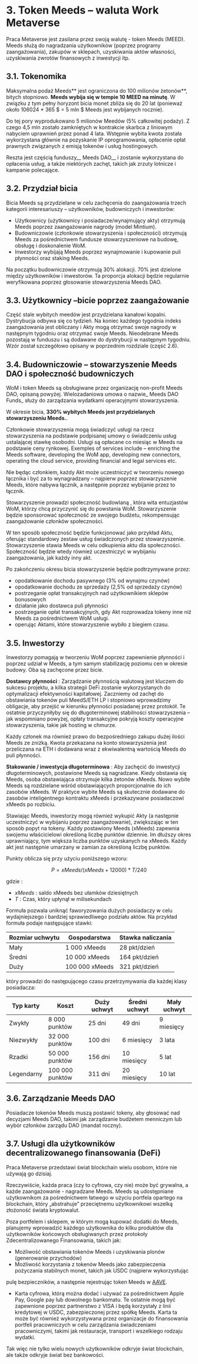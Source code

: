 # 3. Token Meeds – waluta Work Metaverse

Praca Metaverse jest zasilana przez swoją walutę - token Meeds (MEED). Meeds służą do nagradzania użytkowników (poprzez programy zaangażowania), zakupów w sklepach, uzyskiwania aktów własności, uzyskiwania zwrotów finansowych z inwestycji itp.

## 3.1. Tokenomika

Maksymalna podaż Meeds** jest ograniczona do 100 milionów żetonów**, bitych stopniowo. **Meeds wybija się w tempie 10 MEED na minutę**. W związku z tym pełny horyzont bicia monet zbliża się do 20 lat (ponieważ około 106024 * 365 $ = 5 mln $ Meeds jest wybijanych rocznie).

Do tej pory wyprodukowano 5 milionów Meedów (5% całkowitej podaży). Z czego 4,5 mln zostało zamkniętych w kontrakcie skarbca z liniowym nabyciem uprawnień przez ponad 4 lata. Wstępnie wybita kwota została wykorzystana głównie na pozyskanie IP oprogramowania, opłacenie opłat prawnych związanych z emisją tokenów i usług hostingowych.

Reszta jest częścią funduszy__ Meeds DAO__ i zostanie wykorzystana do opłacenia usług, a także niektórych zachęt, takich jak zrzuty lotnicze i kampanie polecające.


## 3.2. Przydział bicia

Bicia Meeds są przydzielane w celu zachęcenia do zaangażowania trzech kategorii interesariuszy – użytkowników, budowniczych i inwestorów:

- Użytkownicy (użytkownicy i posiadacze/wynajmujący akty) otrzymują Meeds poprzez zaangażowanie nagrody (model Mintium).
- Budowniczowie (członkowie stowarzyszenia i społeczności) otrzymują Meeds za pośrednictwem fundusze stowarzyszeniowe na budowę, obsługę i doskonalenie WoM.
- Inwestorzy wybijają Meeds poprzez wynajmowanie i kupowanie puli płynności oraz staking Meeds.

Na początku budowniczowie otrzymują 30% alokacji. 70% jest dzielone między użytkowników i inwestorów. Ta proporcja alokacji będzie regularnie weryfikowana poprzez głosowanie stowarzyszenia Meeds DAO.

## 3.3. Użytkownicy – ​​bicie poprzez zaangażowanie

Część stale wybitych meedów jest przydzielana kanałowi kopalni. Dystrybucja odbywa się co tydzień. Na koniec każdego tygodnia indeks zaangażowania jest obliczany i Akty mogą otrzymać swoje nagrody w następnym tygodniu oraz otrzymać swoje Meeds. Nieodebrane Meeds pozostają w funduszu i są dodawane do dystrybucji w następnym tygodniu. Wzór został szczegółowo opisany w poprzednim rozdziale (część 2.6).

## 3.4. Budowniczowie – stowarzyszenie Meeds DAO i społeczność budowniczych

WoM i token Meeds są obsługiwane przez organizację non-profit Meeds DAO, opisaną powyżej. Wielozadaniowa umowa o nazwie_ Meeds DAO Funds_ służy do zarządzania wydatkami operacyjnymi stowarzyszenia.

W okresie bicia, **330% wybitych Meeds jest przydzielanych stowarzyszeniu Meeds.**.

Członkowie stowarzyszenia mogą świadczyć usługi na rzecz stowarzyszenia na podstawie podpisanej umowy o świadczeniu usług ustalającej stawkę osobodni. Usługi są opłacane co miesiąc w Meeds na podstawie ceny rynkowej. Exemples of services include – enriching the Meeds software, developing the WoM app, developing new connectors, operating the cloud service, providing financial and legal services etc.

Nie będąc członkiem, każdy Akt może uczestniczyć w tworzeniu nowego łącznika i być za to wynagradzany – najpierw poprzez stowarzyszenie Meeds, które nabywa łącznik, a następnie poprzez wybijanie przez to łącznik.

Stowarzyszenie prowadzi społeczność budowlaną , która wita entuzjastów WoM, którzy chcą przyczynić się do powstania WoM. Stowarzyszenie będzie sponsorować społeczność ze swojego budżetu, rekompensując zaangażowanie członków społeczności.

W ten sposób społeczność będzie funkcjonować jako przykład Aktu, oferując standardowy zestaw usług świadczonych przez stowarzyszenie. Stowarzyszenie stawia Meeds w celu odkupienia aktu dla społeczności. Społeczność będzie wtedy również uczestniczyć w wybijaniu zaangażowania, jak każdy inny akt.

Po zakończeniu okresu bicia stowarzyszenie będzie podtrzymywane przez:

- opodatkowanie dochodu pasywnego (3% od wynajmu czynów)
- opodatkowanie dochodu ze sprzedaży (2,5% od sprzedaży czynów)
- postrzeganie opłat transakcyjnych nad użytkownikiem sklepów bonusowych
- działanie jako dostawca puli płynności
- postrzeganie opłat transakcyjnych, gdy Akt rozprowadza tokeny inne niż Meeds za pośrednictwem WoM usługi.
- operując Aktami, które stowarzyszenie wybiło z biegiem czasu.


## 3.5. Inwestorzy

Inwestorzy pomagają w tworzeniu WoM poprzez zapewnienie płynności i poprzez udział w Meeds, a tym samym stabilizację poziomu cen w okresie budowy. Oba są zachęcone przez bicie.

**Dostawcy płynności**
:   Zarządzanie płynnością walutową jest kluczem do sukcesu projektu, a kilka strategii DeFi zostanie wykorzystanych do optymalizacji efektywności kapitałowej. Zaczniemy od zachęt do obstawiania tokenów puli MeedS/ETH LP i stopniowo wprowadzimy obligacje, aby przejść w kierunku płynności posiadanej przez protokół. Te ostatnie przyczyniłyby się do długoterminowej stabilności stowarzyszenia – jak wspomniano powyżej, opłaty transakcyjne pokryją koszty operacyjne stowarzyszenia, takie jak hosting w chmurze.

Każdy członek ma również prawo do bezpośredniego zakupu dużej ilości Meeds ze zniżką. Kwota przekazana na konto stowarzyszenia jest przeliczana na ETH i dodawana wraz z ekwiwalentną wartością Meeds do puli płynności.

**Stakowanie / inwestycja długoterminowa**
:   Aby zachęcić do inwestycji długoterminowych, postawione Meeds są nagradzane. Kiedy obstawia się Meeds, osoba obstawiająca otrzymuje kilka żetonów xMeeds. Nowo wybite Meeds są rozdzielane wśród obstawiających proporcjonalnie do ich zasobów xMeeds. W praktyce wybite Meeds są skutecznie dodawane do zasobów inteligentnego kontraktu xMeeds i przekazywane posiadaczowi xMeeds po rozbiciu.

Stawiając Meeds, inwestorzy mogą również wykupić Akty (a następnie uczestniczyć w wybijaniu poprzez zaangażowanie), zwiększając w ten sposób popyt na tokeny. Każdy postawiony Meeds (xMeeds) zapewnia swojemu właścicielowi określoną liczbę punktów dziennie. Im dłuższy okres uprawniający, tym większa liczba punktów uzyskanych na xMeeds. Każdy akt jest następnie umarzany w zamian za określoną liczbę punktów.

Punkty oblicza się przy użyciu poniższego wzoru:

 $$ P = xMeeds / (xMeeds + 12000) * T / 240 $$

 gdzie :

- $xMeeds$ : saldo xMeeds bez ułamków dziesiętnych
- $T$ : Czas, który upłynął w milisekundach

Formuła pozwala uniknąć faworyzowania dużych posiadaczy w celu wydajniejszego i bardziej sprawiedliwego podziału aktów. Na przykład formuła podaje następujące stawki:

| **Rozmiar uchwytu** | **Gospodarstwa** | **Stawka naliczania** |
| ------------------- | ---------------- | --------------------- |
| Mały                | 1 000 xMeeds     | 28 pkt/dzień          |
| Średni              | 10 000 xMeeds    | 164 pkt/dzień         |
| Duży                | 100 000 xMeeds   | 321 pkt/dzień         |


który prowadzi do następującego czasu przetrzymywania dla każdej klasy posiadacza:

| **Typ karty** | **Koszt**       | **Duży uchwyt** | **Średni uchwyt** | **Mały uchwyt** |
| ------------- | --------------- | --------------- | ----------------- | --------------- |
| Zwykły        | 8 000 punktów   | 25 dni          | 49 dni            | 9 miesięcy      |
| Niezwykły     | 32 000 punktów  | 100 dni         | 6 miesięcy        | 3 lata          |
| Rzadki        | 50 000 punktów  | 156 dni         | 10 miesięcy       | 5 lat           |
| Legendarny    | 100 000 punktów | 311 dni         | 20 miesięcy       | 10 lat          |

## 3.6. Zarządzanie Meeds DAO

Posiadacze tokenów Meeds muszą postawić tokeny, aby głosować nad decyzjami Meeds DAO, takimi jak zarządzanie budżetem menniczym lub wybór członków zarządu DAO (mandat roczny).

## 3.7. Usługi dla użytkowników decentralizowanego finansowania (DeFi)

Praca Metaverse przedstawi świat blockchain wielu osobom, które nie używają go dzisiaj.

Rzeczywiście, każda praca (czy to cyfrowa, czy nie) może być grywalna, a każde zaangażowanie - nagradzane Meeds. Meeds są udostępniane użytkownikom za pośrednictwem łatwego w użyciu portfela opartego na blockchain, który „abstrahuje” przeciętnemu użytkownikowi wszelką złożoność świata kryptowalut.

Poza portfelem i sklepem, w którym mogą kupować dodatki do Meeds, planujemy wprowadzić każdego użytkownika do kilku produktów dla użytkowników końcowych obsługiwanych przez protokoły Zdecentralizowanego Finansowania, takich jak:

- Możliwość obstawiania tokenów Meeds i uzyskiwania plonów (generowanie przychodów)
- Możliwość korzystania z tokenów Meeds jako zabezpieczenia pożyczania stabilnych monet, takich jak USDC (najpierw wykorzystując

pulę bezpieczników, a następnie rejestrując token Meeds w [AAVE](https://aave.com/).</li> 
  
  - Karta cyfrowa, którą można dodać i używać za pośrednictwem Apple Pay, Google pay lub dowolnego bankomatu. Te ostatnie mogą być zapewnione poprzez partnerstwo z VISA i będą korzystały z linii kredytowej w USDC, zabezpieczonej przez spółkę Meeds. Karta ta może być również wykorzystywana przez organizacje do finansowania portfeli pracowniczych w celu zarządzania świadczeniami pracowniczymi, takimi jak restauracje, transport i wszelkiego rodzaju wydatki.</ul> 

Tak więc nie tylko wielu nowych użytkowników odkryje świat blockchain, ale także odkryje świat bez bankowości.

 
